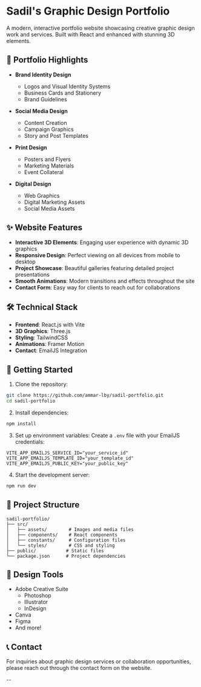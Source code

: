 # Sadil's Graphic Design Portfolio

A modern, interactive portfolio website showcasing creative graphic design work and services. Built with React and enhanced with stunning 3D elements.

## 🎨 Portfolio Highlights

- **Brand Identity Design**
  - Logos and Visual Identity Systems
  - Business Cards and Stationery
  - Brand Guidelines

- **Social Media Design**
  - Content Creation
  - Campaign Graphics
  - Story and Post Templates

- **Print Design**
  - Posters and Flyers
  - Marketing Materials
  - Event Collateral

- **Digital Design**
  - Web Graphics
  - Digital Marketing Assets
  - Social Media Assets

## ✨ Website Features

- **Interactive 3D Elements**: Engaging user experience with dynamic 3D graphics
- **Responsive Design**: Perfect viewing on all devices from mobile to desktop
- **Project Showcase**: Beautiful galleries featuring detailed project presentations
- **Smooth Animations**: Modern transitions and effects throughout the site
- **Contact Form**: Easy way for clients to reach out for collaborations

## 🛠️ Technical Stack

- **Frontend**: React.js with Vite
- **3D Graphics**: Three.js
- **Styling**: TailwindCSS
- **Animations**: Framer Motion
- **Contact**: EmailJS Integration

## 🚀 Getting Started

1. Clone the repository:
```bash
git clone https://github.com/ammar-lby/sadil-portfolio.git
cd sadil-portfolio
```

2. Install dependencies:
```bash
npm install
```

3. Set up environment variables:
Create a `.env` file with your EmailJS credentials:
```env
VITE_APP_EMAILJS_SERVICE_ID="your_service_id"
VITE_APP_EMAILJS_TEMPLATE_ID="your_template_id"
VITE_APP_EMAILJS_PUBLIC_KEY="your_public_key"
```

4. Start the development server:
```bash
npm run dev
```

## 📂 Project Structure

```
sadil-portfolio/
├── src/
│   ├── assets/        # Images and media files
│   ├── components/    # React components
│   ├── constants/     # Configuration files
│   └── styles/        # CSS and styling
├── public/           # Static files
└── package.json      # Project dependencies
```

## 🎯 Design Tools

- Adobe Creative Suite
  - Photoshop
  - Illustrator
  - InDesign
- Canva
- Figma
- And more!

## 📞 Contact

For inquiries about graphic design services or collaboration opportunities, please reach out through the contact form on the website.

--
